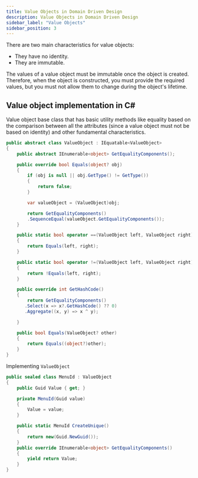 ```yaml
---
title: Value Objects in Domain Driven Design
description: Value Objects in Domain Driven Design
sidebar_label: "Value Objects"
sidebar_position: 3
---
```


There are two main characteristics for value objects:

- They have no identity.
- They are immutable.

The values of a value object must be immutable once the object is created. Therefore, when the object is constructed, you must provide the required values, but you must not allow them to change during the object's lifetime.

## Value object implementation in C#

Value object base class that has basic utility methods like equality based on the comparison between all the attributes (since a value object must not be based on identity) and other fundamental characteristics.

```csharp
public abstract class ValueObject : IEquatable<ValueObject>
{
    public abstract IEnumerable<object> GetEqualityComponents();

    public override bool Equals(object? obj)
    {
        if (obj is null || obj.GetType() != GetType())
        {
            return false;
        }

        var valueObject = (ValueObject)obj;

        return GetEqualityComponents()
        .SequenceEqual(valueObject.GetEqualityComponents());
    }

    public static bool operator ==(ValueObject left, ValueObject right)
    {
        return Equals(left, right);
    }

    public static bool operator !=(ValueObject left, ValueObject right)
    {
        return !Equals(left, right);
    }

    public override int GetHashCode()
    {
        return GetEqualityComponents()
       .Select(x => x?.GetHashCode() ?? 0)
       .Aggregate((x, y) => x ^ y);

    }

    public bool Equals(ValueObject? other)
    {
        return Equals((object?)other);
    }
}

```

Implementing `ValueObject`

```csharp
public sealed class MenuId : ValueObject
{
    public Guid Value { get; }

    private MenuId(Guid value)
    {
        Value = value;
    }

    public static MenuId CreateUnique()
    {
        return new(Guid.NewGuid());
    }
    public override IEnumerable<object> GetEqualityComponents()
    {
        yield return Value;
    }
}
```
